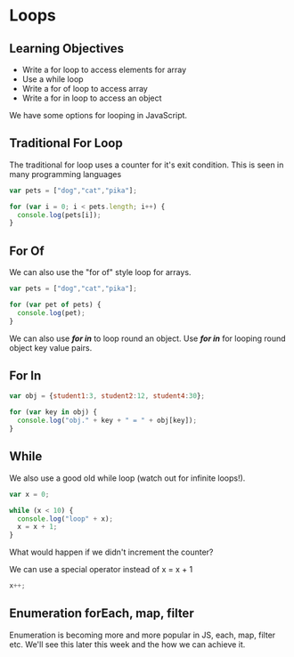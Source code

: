 # Loops

## Learning Objectives
- Write a for loop to access elements for array
- Use a while loop
- Write a for of loop to access array
- Write a for in loop to access an object

We have some options for looping in JavaScript.

## Traditional For Loop

The traditional for loop uses a counter for it's exit condition.
This is seen in many programming languages

```js
var pets = ["dog","cat","pika"];

for (var i = 0; i < pets.length; i++) {
  console.log(pets[i]);
}
```

## For Of

We can also use the "for of" style loop for arrays.

```js
var pets = ["dog","cat","pika"];

for (var pet of pets) {
  console.log(pet);
}
```

We can also use ***for in*** to loop round an object. Use ***for in*** for looping round object key value pairs.

## For In

```js
var obj = {student1:3, student2:12, student4:30};

for (var key in obj) {
  console.log("obj." + key + " = " + obj[key]);
}
```

## While

We also use a good old while loop (watch out for infinite loops!).

```js
var x = 0;

while (x < 10) {
  console.log("loop" + x);
  x = x + 1;
}
```
What would happen if we didn't increment the counter?

We can use a special operator instead of x = x + 1

```js
x++;
```

## Enumeration forEach, map, filter
Enumeration is becoming more and more popular in JS, each, map, filter etc.
We'll see this later this week and the how we can achieve it.
